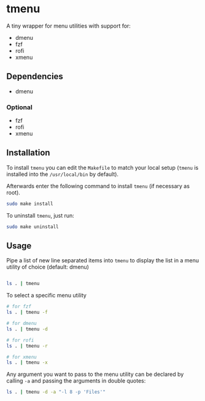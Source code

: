 # tmenu

A tiny wrapper for menu utilities with support for:

- dmenu
- fzf
- rofi
- xmenu

## Dependencies

- dmenu

### Optional

- fzf
- rofi
- xmenu

## Installation

To install `tmenu` you can edit the `Makefile` to match your local setup (`tmenu` is installed into the `/usr/local/bin` by default).

Afterwards enter the following command to install `tmenu` (if necessary as root).

```bash
sudo make install
```

To uninstall `tmenu`, just run:

```bash
sudo make uninstall
```

## Usage

Pipe a list of new line separated items into `tmenu` to display the list in a menu utility of choice (default: dmenu)

```bash

ls . | tmenu

```

To select a specific menu utility

```bash
# for fzf
ls . | tmenu -f

# for dmenu
ls . | tmenu -d

# for rofi
ls . | tmenu -r

# for xmenu
ls . | tmenu -x
```

Any argument you want to pass to the menu utility can be declared by calling `-a` and passing the arguments in double quotes:

```bash
ls . | tmenu -d -a "-l 8 -p 'Files'"
```
